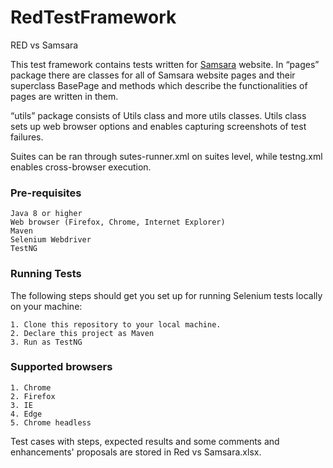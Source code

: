 # RedTestFramework
RED vs Samsara

This test framework contains tests written for [Samsara](http://localhost:8080)  website. In “pages” package there are classes for all of Samsara website pages and their superclass BasePage and methods which describe the functionalities of pages are written in them.

“utils” package consists of Utils class and more utils classes. Utils class sets up web browser options and enables capturing screenshots of test failures.

Suites can be ran through sutes-runner.xml on suites level, while testng.xml enables cross-browser execution.


### Pre-requisites

    Java 8 or higher
    Web browser (Firefox, Chrome, Internet Explorer)
    Maven
    Selenium Webdriver
    TestNG

### Running Tests

The following steps should get you set up for running Selenium tests locally on your machine:

    1. Clone this repository to your local machine.
    2. Declare this project as Maven
    3. Run as TestNG

### Supported browsers

    1. Chrome
    2. Firefox
    3. IE
    4. Edge
    5. Chrome headless
    

Test cases with steps, expected results and some comments and enhancements' proposals are stored in Red vs Samsara.xlsx.
